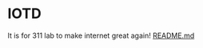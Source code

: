 # IOTD
It is for 311 lab to make internet great again!
[README.md](https://github.com/user-attachments/files/17675410/README.md)

